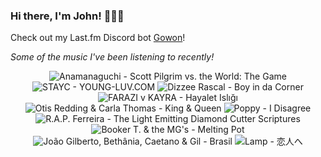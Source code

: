 ### Hi there, I'm John! 🏄🏻‍♂️

Check out my Last.fm Discord bot [Gowon](http://gowon.ca)!

_Some of the music I've been listening to recently!_


<!-- lastfm -->
<p align="center"><img src="https://lastfm.freetls.fastly.net/i/u/64s/c41cf7b6121a4bd68796468c70fe421a.jpg" title="Anamanaguchi - Scott Pilgrim vs. the World: The Game"> <img src="https://lastfm.freetls.fastly.net/i/u/64s/bfce19f033d86d3c1e823979b6503e81.jpg" title="STAYC - YOUNG-LUV.COM"> <img src="https://lastfm.freetls.fastly.net/i/u/64s/96cd874e4bc24e08b7b0862cb95a3b27.png" title="Dizzee Rascal - Boy in da Corner"> <img src="https://lastfm.freetls.fastly.net/i/u/64s/33718d568a0a45b6b1b9fbffc82f0513.jpg" title="FARAZI v KAYRA - Hayalet Islığı"> <img src="https://lastfm.freetls.fastly.net/i/u/64s/c5638b46e70f4395c3385cd4209277b3.jpg" title="Otis Redding & Carla Thomas - King & Queen"> <img src="https://lastfm.freetls.fastly.net/i/u/64s/a74796650781034d862975df0282b64a.jpg" title="Poppy - I Disagree"> <img src="https://lastfm.freetls.fastly.net/i/u/64s/0b6530549621b215ec75598b2bf26adf.jpg" title="R.A.P. Ferreira - The Light Emitting Diamond Cutter Scriptures"> <img src="https://lastfm.freetls.fastly.net/i/u/64s/99ddda1bb4b009d5d987f1ec2557857f.jpg" title="Booker T. & the MG's - Melting Pot"> <img src="https://lastfm.freetls.fastly.net/i/u/64s/75f9bedd23c8b7bc2a0e11fe4e8f82a5.jpg" title="João Gilberto, Bethânia, Caetano & Gil - Brasil"> <img src="https://lastfm.freetls.fastly.net/i/u/64s/8f08a5cccec4cc9c9eea14682e7de1d2.jpg" title="Lamp - 恋人へ"> </p>
